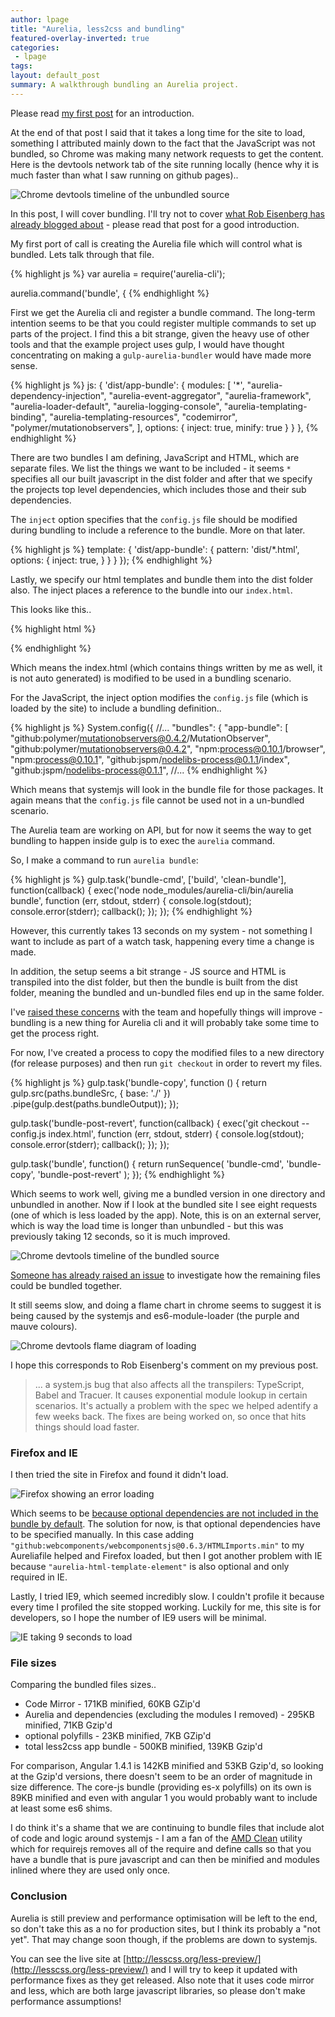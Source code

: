 ```yaml
---
author: lpage
title: "Aurelia, less2css and bundling"
featured-overlay-inverted: true
categories:
 - lpage
tags: 
layout: default_post
summary: A walkthrough bundling an Aurelia project.
---
```


Please read [my first post](http://blog.scottlogic.com/2015/06/19/aurelia-part-one.html) for an introduction.

At the end of that post I said that it takes a long time for the site to load, something I attributed mainly down to the fact that the JavaScript was not bundled, so Chrome was making many network requests to get the content. Here is the devtools network tab of the site running locally (hence why it is much faster than what I saw running on github pages)..

<img src="{{ site.github.url }}/lpage/assets/aurelia-two/unbundled.png" alt="Chrome devtools timeline of the unbundled source" />

In this post, I will cover bundling. I'll try not to cover [what Rob Eisenberg has already blogged about](http://blog.durandal.io/2015/06/23/bundling-an-aurelia-application/) - please read that post for a good introduction.

My first port of call is creating the Aurelia file which will control what is bundled. Lets talk through that file.

{% highlight js %}
var aurelia = require('aurelia-cli');

aurelia.command('bundle', {
{% endhighlight %}

First we get the Aurelia cli and register a bundle command. The long-term intention seems to be that you could register multiple commands to set up parts of the project. I find this a bit strange, given the heavy use of other tools and
that the example project uses gulp, I would have thought concentrating on making a `gulp-aurelia-bundler` would have made more sense.

{% highlight js %}
  js: {
    'dist/app-bundle': {
      modules: [
        '*',
        "aurelia-dependency-injection",
        "aurelia-event-aggregator",
        "aurelia-framework",
        "aurelia-loader-default",
        "aurelia-logging-console",
        "aurelia-templating-binding",
        "aurelia-templating-resources",
        "codemirror",
        "polymer/mutationobservers",
      ],
      options: {
        inject: true,
        minify: true
      }
    }
  },
{% endhighlight %}

There are two bundles I am defining, JavaScript and HTML, which are separate files.
We list the things we want to be included - it seems `*` specifies all our built javascript in the dist folder
and after that we specify the projects top level dependencies, which includes those and their sub dependencies.

The `inject` option specifies that the `config.js` file should be modified during bundling to include a reference to the bundle. More on that later.

{% highlight js %}
  template: {
    'dist/app-bundle': {
      pattern: 'dist/*.html',
      options: {
        inject: true,
      }
    }
  }
});
{% endhighlight %}

Lastly, we specify our html templates and bundle them into the dist folder also. The inject places a reference to the bundle into our `index.html`.

This looks like this..

{% highlight html %}
<link aurelia-view-bundle="" rel="import" href="./dist/app-bundle.html"></body></html>
{% endhighlight %}

Which means the index.html (which contains things written by me as well, it is not auto generated) is modified to be used in a bundling scenario.

For the JavaScript, the inject option modifies the `config.js` file (which is loaded by the site) to include a bundling definition..

{% highlight js %}
System.config({
//...
  "bundles": {
    "app-bundle": [
      "github:polymer/mutationobservers@0.4.2/MutationObserver",
      "github:polymer/mutationobservers@0.4.2",
      "npm:process@0.10.1/browser",
      "npm:process@0.10.1",
      "github:jspm/nodelibs-process@0.1.1/index",
      "github:jspm/nodelibs-process@0.1.1",
      //...
{% endhighlight %}

Which means that systemjs will look in the bundle file for those packages. It again means that the `config.js` file cannot be used not in a un-bundled scenario.

The Aurelia team are working on API, but for now it seems the way to get bundling to happen inside gulp is to exec the `aurelia` command.

So, I make a command to run `aurelia bundle`:

{% highlight js %}
gulp.task('bundle-cmd', ['build', 'clean-bundle'], function(callback) {
  exec('node node_modules/aurelia-cli/bin/aurelia bundle', function (err, stdout, stderr) {
    console.log(stdout);
    console.error(stderr);
    callback();
  });
});
{% endhighlight %}

However, this currently takes 13 seconds on my system - not something I want to include as part of a watch task, happening every time a change is made.

In addition, the setup seems a bit strange - JS source and HTML is transpiled into the dist folder, but then the bundle is built from the dist folder, meaning the bundled and un-bundled files end up in the same folder.

I've [raised these concerns](https://github.com/aurelia/skeleton-navigation/pull/108#issuecomment-114781861) with the team and hopefully things will improve - bundling is a new thing for Aurelia cli and it will probably take some time to get the process right.

For now, I've created a process to copy the modified files to a new directory (for release purposes) and then run `git checkout` in order to revert my files.

{% highlight js %}
gulp.task('bundle-copy', function () {
  return gulp.src(paths.bundleSrc, { base: './' })
    .pipe(gulp.dest(paths.bundleOutput));
});

gulp.task('bundle-post-revert', function(callback) {
  exec('git checkout -- config.js index.html', function (err, stdout, stderr) {
    console.log(stdout);
    console.error(stderr);
    callback();
  });
});

gulp.task('bundle', function() {
  return runSequence(
    'bundle-cmd',
    'bundle-copy',
    'bundle-post-revert'
  );
});
{% endhighlight %}

Which seems to work well, giving me a bundled version in one directory and unbundled in another. Now if I look at the bundled site I see eight requests (one of which is less loaded by the app). Note, this is on an external server, which is way the load time is longer than unbundled - but this was previously taking 12 seconds, so it is much improved.

<img src="{{ site.github.url }}/lpage/assets/aurelia-two/bundled.png" alt="Chrome devtools timeline of the bundled source" />

[Someone has already raised an issue](https://github.com/aurelia/cli/issues/114) to investigate how the remaining files could be bundled together.

It still seems slow, and doing a flame chart in chrome seems to suggest it is being caused by the systemjs and es6-module-loader (the purple and mauve colours).

<img src="{{ site.github.url }}/lpage/assets/aurelia-two/chrome-flame.png" alt="Chrome devtools flame diagram of loading" />

I hope this corresponds to Rob Eisenberg's comment on my previous post.

 > ... a system.js bug that also affects all the transpilers: TypeScript, Babel and Tracuer. It causes exponential module lookup in certain scenarios. It's actually a problem with the spec we helped adentify a few weeks back. The fixes are being worked on, so once that hits things should load faster.

### Firefox and IE

I then tried the site in Firefox and found it didn't load.

<img src="{{ site.github.url }}/lpage/assets/aurelia-two/mozilla-error.png" alt="Firefox showing an error loading" />

Which seems to be [because optional dependencies are not included in the bundle by default](https://github.com/aurelia/cli/issues/115). The solution for now, is that optional dependencies have to be specified manually. In this case adding `"github:webcomponents/webcomponentsjs@0.6.3/HTMLImports.min"` to my Aureliafile helped and Firefox loaded, but then I got another problem with IE because `"aurelia-html-template-element"` is also optional and only required in IE.

Lastly, I tried IE9, which seemed incredibly slow. I couldn't profile it because every time I profiled the site stopped working. Luckily for me, this site is for developers, so I hope the number of IE9 users will be minimal.

<img src="{{ site.github.url }}/lpage/assets/aurelia-two/ie9.png" alt="IE taking 9 seconds to load" />

### File sizes

Comparing the bundled files sizes..

- Code Mirror - 171KB minified, 60KB GZip'd
- Aurelia and dependencies (excluding the modules I removed) - 295KB minified, 71KB Gzip'd
- optional polyfills - 23KB minified, 7KB GZip'd
- total less2css app bundle - 500KB minified, 139KB Gzip'd

For comparison, Angular 1.4.1 is 142KB minified and 53KB Gzip'd, so looking at the Gzip'd versions, there doesn't seem to be an order of magnitude in size difference. The core-js bundle (providing es-x polyfills) on its own is 89KB minified and even with angular 1 you would probably want to include at least some es6 shims.

I do think it's a shame that we are continuing to bundle files that include alot of code and logic around systemjs - I am a fan of the [AMD Clean](https://github.com/gfranko/amdclean) utility which for requirejs removes all of the require and define calls so that you have a bundle that is pure javascript and can then be minified and modules inlined where they are used only once.

### Conclusion

Aurelia is still preview and performance optimisation will be left to the end, so don't take this as a no for production sites, but I think its probably a "not yet". That may change soon though, if the problems are down to systemjs.

You can see the live site at [http://lesscss.org/less-preview/](http://lesscss.org/less-preview/) and I will try to keep it updated with performance fixes as they get released. Also note that it uses code mirror and less, which are both large javascript libraries, so please don't make performance assumptions!
